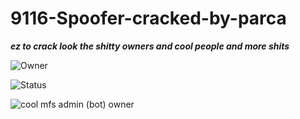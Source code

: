 # 9116-Spoofer-cracked-by-parca

_**ez to crack look the shitty owners and cool people and more shits**_

![Owner](https://user-images.githubusercontent.com/95001569/175351386-32895a03-a99c-45d0-b371-b0ab1e17fd59.png)

![Status](https://user-images.githubusercontent.com/95001569/175351398-790a7dc2-8914-407e-8b3b-6a33e9e051f8.png)

![cool mfs admin (bot) owner](https://user-images.githubusercontent.com/95001569/175351409-f99c0624-e3e1-4f42-acb3-5b0c93b0be6a.png)
